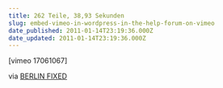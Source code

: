 ```yaml
---
title: 262 Teile, 38,93 Sekunden
slug: embed-vimeo-in-wordpress-in-the-help-forum-on-vimeo
date_published: 2011-01-14T23:19:36.000Z
date_updated: 2011-01-14T23:19:36.000Z
---
```


[vimeo 17061067]

via [BERLIN FIXED](http://berlinfixed.blogspot.com/2011/01/blog-post.html)

